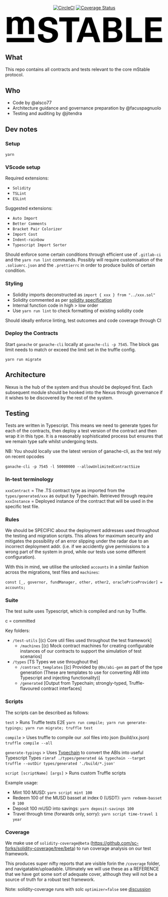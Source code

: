 <p align="center">
 <a href="https://circleci.com/gh/mstable/mStable-contracts"><img src="https://circleci.com/gh/mstable/mStable-contracts.svg?style=svg&circle-token=a8bb29a97a0a0949a15cc28bd9b2245960287bc2" alt="CircleCI" title="CircleCI" /></a>
 <a href="https://coveralls.io/github/mstable/mStable-contracts"><img src="https://coveralls.io/repos/github/mstable/mStable-contracts/badge.svg?t=7A5XxE" alt="Coverage Status" title="Coverage Status" /></a>
 <br/><br/>
  <img src="assets/logo.png" width="700" >
</p>


## What

This repo contains all contracts and tests relevant to the core mStable protocol.

## Who

 - Code by @alsco77
 - Architecture guidance and governance preparation by @facuspagnuolo
 - Testing and auditing by @jitendra


## Dev notes

### Setup

```
yarn
```

### VScode setup

Required extensions:
- `Solidity`
- `TSLint`
- `ESLint`

Suggested extensions:
- `Auto Import`
- `Better Comments`
- `Bracket Pair Colorizer`
- `Import Cost`
- `Indent-rainbow`
- `Typescript Import Sorter`


Should enforce some certain conditions through efficient use of `.gitlab-ci` and the `yarn run lint` commands. Possibly will require customisation of the `.soliumrc.json` and the `.prettierrc` in order to produce builds of certain condition.

### Styling

 - Solidity imports deconstructed as `import { xxx } from "../xxx.sol"`
 - Solidity commented as  per [solidity specification](https://solidity.readthedocs.io/en/v0.5.0/layout-of-source-files.html#comments)
 - Internal function code in high > low order
 - Use `yarn run lint` to check formatting of existing solidity code

Should ideally enforce linting, test outcomes and code coverage through CI


### Deploy the Contracts

Start `ganache` or `ganache-cli` locally at `ganache-cli -p 7545`. The block gas limit needs to match or exceed the limit set in the truffle config.

```
yarn run migrate
```


## Architecture

Nexus is the hub of the system and thus should be deployed first. Each subsequent module should be hooked into the Nexus through governance if it wishes to be discovered by the rest of the system.


## Testing

Tests are written in Typescript. This means we need to generate types for each of the contracts, then deploy a test version of the contract and then wrap it in this type. It is a reasonably sophisticated process but ensures that we remain type safe whilst undergoing tests.

NB: You should locally use the latest version of ganache-cli, as the test rely on recent opcodes

`ganache-cli -p 7545 -l 50000000 --allowUnlimitedContractSize`

### In-test terminology

`xxxContract` = The .TS contract type as imported from the `types/generated/xxx` as output by Typechain. Retrieved through require
`xxxInstance` = Deployed instance of the contract that will be used in the specific test file.

### Rules

We should be SPECIFIC about the deployment addresses used throughout the testing and migration scripts. This allows for maximum security and mitigates the possibility of an error slipping under the radar due to an incorrect deployment addr. (i.e. if we accidently give permissions to a wrong part of the system in prod, while our tests use some different configuration).

With this in mind, we utilise the unlocked `accounts` in a similar fashion across the migrations, test files and `machines`:

`const [_, governor, fundManager, other, other2, oraclePriceProvider] = accounts;`

### Suite

The test suite uses Typescript, which is compiled and run by Truffle.

c = committed

Key folders:

- `/test-utils`           [(c) Core util files used throughout the test framework]
  - `/machines`           [(c) Mock contract machines for creating configurable instances of our contracts to support the simulation of test scenarios]
- `/types`                [TS Types we use throughout the]
  - `/contract_templates` [(c) Provided by `@0x/abi-gen` as part of the type generation (These are templates to use for converting ABI into Typescript and injecting functionality)]
  - `/generated`          [Output from Typechain; strongly-typed, Truffle-flavoured contract interfaces]


### Scripts

The scripts can be described as follows:


`test` > Runs Truffle tests E2E
`yarn run compile; yarn run generate-typings; yarn run migrate; truffle test`

`compile` > Uses truffle to compile our .sol files into json (build/xx.json)
`truffle compile --all`

`generate-typings` > Uses [Typechain](https://github.com/ethereum-ts/TypeChain) to convert the ABIs into useful Typescript Types
`rimraf ./types/generated && typechain --target truffle --outDir types/generated './build/*.json'`

`script [scriptName] [args]` > Runs custom Truffle scripts

Example usage:

* Mint 100 MUSD: `yarn script mint 100`
* Redeem 100 of the MUSD basset at index 0 (USDT): `yarn redeem-basset 0 100`
* Deposit 100 mUSD into savings: `yarn deposit-savings 100`
* Travel through time (forwards only, sorry): `yarn script time-travel 1 year`

### Coverage

We make use of `solidity-coverage@beta` (https://github.com/sc-forks/solidity-coverage/tree/beta) to run coverage analysis on our test framework.

This produces super nifty reports that are visible forin the `/coverage` folder, and navigatable/uploadable. Ultimately we will use these as a REFERENCE that we have got some sort of adequate cover, although they will not be a source of truth for a robust test framework.

Note: solidity-coverage runs with solc `optimizer=false` see [discussion](https://github.com/sc-forks/solidity-coverage/issues/417)
